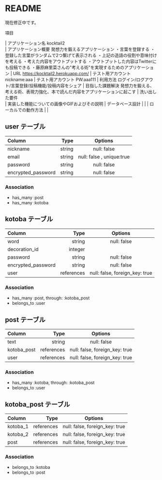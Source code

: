 # README

現在修正中です。

項目                                           

| アプリケーション名       kocktail2                                      
| アプリケーション概要     発想力を鍛えるアプリケーション
    ・言葉を登録する
    ・登録した言葉がランダムで2つ繋げて表示される
    ・上記の造語の役割や意味付けを考える
    ・考えた内容をアウトプットする
    ・アウトプットした内容はTwitterにも投稿できる
    ・藤原麻里菜さんの"考える術"を実現するためのアプリケーション
| URL                       https://kocktail2.herokuapp.com/
| テスト用アカウント        nickname:aaa
| テスト用アカウント        PW:aaa111
| 利用方法                  ログイン/ログアウト/言葉登録/投稿機能/投稿内容をシェア
| 目指した課題解決          発想力を鍛える、考える術、表現力強化、本で読んだ内容をアプリケーションに起こす
| 洗い出した要件            
| 実装した機能についての画像やGIFおよびその説明
| データベース設計                             |                                                |
| ローカルでの動作方法                         |                                                |

## user テーブル

|Column              |  Type        | Options                   |
|:-------------------|-------------:|:-------------------------:|
| nickname           | string       | null: false               |
| email              | string       | null: false , unique:true |
| password           | string       | null: false               |
| encrypted_password | string       | null: false               |

### Association
- has_many :post
- has_many :kotoba

## kotoba テーブル
|Column              |  Type        | Options                       |
|:-------------------|-------------:|:-----------------------------:|
| word               | string       | null: false                   |
| decoration_id      | integer      |                               |
| password           | string       | null: false                   |
| encrypted_password | string       | null: false                   |
| user               | references   | null: false, foreign_key: true|

### Association
- has_many :post, through: :kotoba_post
- belongs_to :user



## post テーブル
|Column              |  Type        | Options                       |
|:-------------------|-------------:|:-----------------------------:|
| text               | string       | null: false                   |
| kotoba_post        | references   | null: false, foreign_key: true|
| user               | references   | null: false, foreign_key: true|

### Association
- has_many :kotoba, through: :kotoba_post
- belongs_to :user


## kotoba_post テーブル
|Column              |  Type        | Options                       |
|:-------------------|-------------:|:-----------------------------:|
| kotoba_1           | references   | null: false, foreign_key: true|
| kotoba_2           | references   | null: false, foreign_key: true|
| post               | references   | null: false, foreign_key: true|

### Association
- belongs_to :kotoba
- belongs_to :post